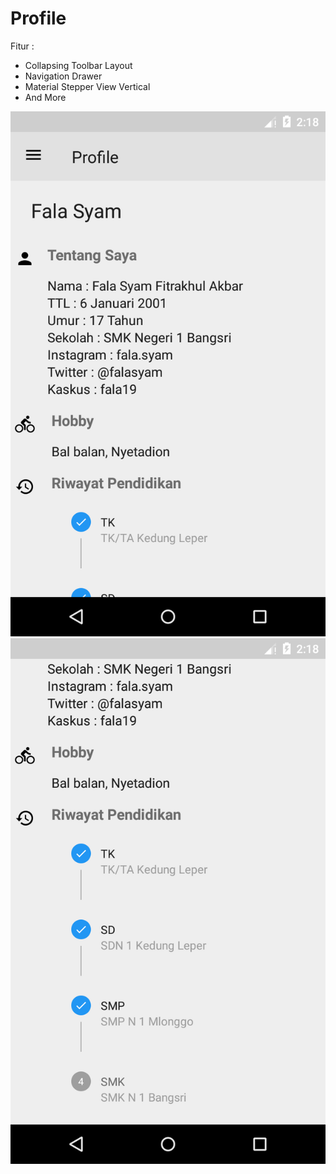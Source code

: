 # Profile


Fitur :

- Collapsing Toolbar Layout
- Navigation Drawer
- Material Stepper View Vertical
- And More

<img src="https://github.com/falasyam/iProfile/blob/master/screenshot/Screenshot_1528615113.png"/>
<img src="https://github.com/falasyam/iProfile/blob/master/screenshot/Screenshot_1528615116.png"/>
